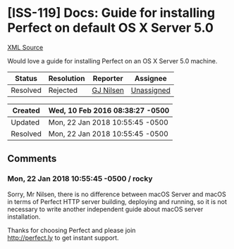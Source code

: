 # [ISS-119] Docs: Guide for installing Perfect on default OS X Server 5.0

[XML Source](../xml/ISS-119.xml)
<p><p>Would love a guide for installing Perfect on an OS X Server 5.0 machine.</p></p>





Status|Resolution|Reporter|Assignee
------|----------|--------|--------
Resolved|Rejected|[GJ Nilsen](GJNilsen)|[Unassigned]($-1)





Created|Wed, 10 Feb 2016 08:38:27 -0500
-------|--------------
Updated|Mon, 22 Jan 2018 10:55:45 -0500
Resolved|Mon, 22 Jan 2018 10:55:45 -0500


## Comments




### Mon, 22 Jan 2018 10:55:45 -0500 / rocky 

<p><p>Sorry, Mr Nilsen, there is no difference between macOS Server and macOS in terms of Perfect HTTP server building, deploying and running, so it is not necessary to write another independent guide about macOS server installation.</p>


<p>Thanks for choosing Perfect and please join <br/>
<a href="http://perfect.ly/" class="external-link" rel="nofollow">http://perfect.ly</a> to get instant support.</p></p>


